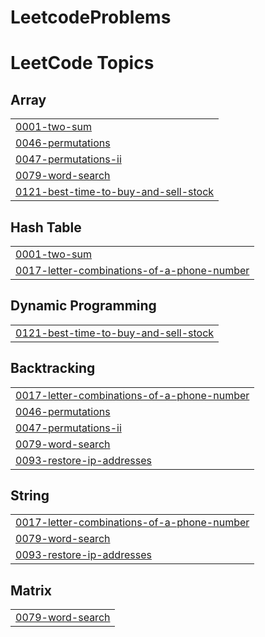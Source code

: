 # LeetcodeProblems
<!---LeetCode Topics Start-->
# LeetCode Topics
## Array
|  |
| ------- |
| [0001-two-sum](https://github.com/abhishekshah5486/LeetcodeProblems/tree/master/0001-two-sum) |
| [0046-permutations](https://github.com/abhishekshah5486/LeetcodeProblems/tree/master/0046-permutations) |
| [0047-permutations-ii](https://github.com/abhishekshah5486/LeetcodeProblems/tree/master/0047-permutations-ii) |
| [0079-word-search](https://github.com/abhishekshah5486/LeetcodeProblems/tree/master/0079-word-search) |
| [0121-best-time-to-buy-and-sell-stock](https://github.com/abhishekshah5486/LeetcodeProblems/tree/master/0121-best-time-to-buy-and-sell-stock) |
## Hash Table
|  |
| ------- |
| [0001-two-sum](https://github.com/abhishekshah5486/LeetcodeProblems/tree/master/0001-two-sum) |
| [0017-letter-combinations-of-a-phone-number](https://github.com/abhishekshah5486/LeetcodeProblems/tree/master/0017-letter-combinations-of-a-phone-number) |
## Dynamic Programming
|  |
| ------- |
| [0121-best-time-to-buy-and-sell-stock](https://github.com/abhishekshah5486/LeetcodeProblems/tree/master/0121-best-time-to-buy-and-sell-stock) |
## Backtracking
|  |
| ------- |
| [0017-letter-combinations-of-a-phone-number](https://github.com/abhishekshah5486/LeetcodeProblems/tree/master/0017-letter-combinations-of-a-phone-number) |
| [0046-permutations](https://github.com/abhishekshah5486/LeetcodeProblems/tree/master/0046-permutations) |
| [0047-permutations-ii](https://github.com/abhishekshah5486/LeetcodeProblems/tree/master/0047-permutations-ii) |
| [0079-word-search](https://github.com/abhishekshah5486/LeetcodeProblems/tree/master/0079-word-search) |
| [0093-restore-ip-addresses](https://github.com/abhishekshah5486/LeetcodeProblems/tree/master/0093-restore-ip-addresses) |
## String
|  |
| ------- |
| [0017-letter-combinations-of-a-phone-number](https://github.com/abhishekshah5486/LeetcodeProblems/tree/master/0017-letter-combinations-of-a-phone-number) |
| [0079-word-search](https://github.com/abhishekshah5486/LeetcodeProblems/tree/master/0079-word-search) |
| [0093-restore-ip-addresses](https://github.com/abhishekshah5486/LeetcodeProblems/tree/master/0093-restore-ip-addresses) |
## Matrix
|  |
| ------- |
| [0079-word-search](https://github.com/abhishekshah5486/LeetcodeProblems/tree/master/0079-word-search) |
<!---LeetCode Topics End-->